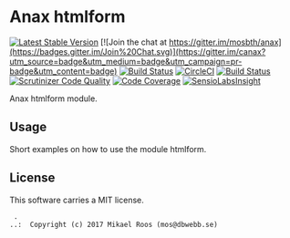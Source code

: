 Anax htmlform
==================================

[![Latest Stable Version](https://poser.pugx.org/anax/htmlform/v/stable)](https://packagist.org/packages/anax/htmlform)
[![Join the chat at https://gitter.im/mosbth/anax](https://badges.gitter.im/Join%20Chat.svg)](https://gitter.im/canax?utm_source=badge&utm_medium=badge&utm_campaign=pr-badge&utm_content=badge)
[![Build Status](https://travis-ci.org/canax/htmlform.svg?branch=master)](https://travis-ci.org/canax/htmlform)
[![CircleCI](https://circleci.com/gh/canax/htmlform.svg?style=svg)](https://circleci.com/gh/canax/htmlform)
[![Build Status](https://scrutinizer-ci.com/g/canax/htmlform/badges/build.png?b=master)](https://scrutinizer-ci.com/g/canax/htmlform/build-status/master)
[![Scrutinizer Code Quality](https://scrutinizer-ci.com/g/canax/htmlform/badges/quality-score.png?b=master)](https://scrutinizer-ci.com/g/canax/htmlform/?branch=master)
[![Code Coverage](https://scrutinizer-ci.com/g/canax/htmlform/badges/coverage.png?b=master)](https://scrutinizer-ci.com/g/canax/htmlform/?branch=master)
[![SensioLabsInsight](https://insight.sensiolabs.com/projects/d831fd4c-b7c6-4ff0-9a83-102440af8929/mini.png)](https://insight.sensiolabs.com/projects/d831fd4c-b7c6-4ff0-9a83-102440af8929)

Anax htmlform module.



Usage
------------------

Short examples on how to use the module htmlform.



License
------------------

This software carries a MIT license.



```
 .  
..:  Copyright (c) 2017 Mikael Roos (mos@dbwebb.se)
```
